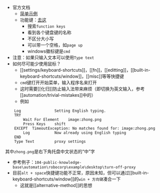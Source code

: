 - 官方文档
  - [简单示例](https://robocorp.com/docs/libraries/rpa-framework/rpa-desktop/keywords#press-keys)
  - 功能键：[去这](https://robocorp.com/docs/libraries/rpa-framework/rpa-desktop)
    - 搜索`function keys`
    - 看到各个键盘键的名称
    - 不区分大小写
    - 可以带一个空格，如`page up`
    - windows徽标键是`cmd`
- 注意：如果只输入文本可以使用`Type text`
- 如何尽可能少使用鼠标？
  - [[settings/keyboard-shortcuts]]，[[fn]]，[[editting]]，[[built-in-keyboard-shortcuts/window]]，[[misc]]等等快捷键
  - `cmd`键打开开始菜单，输入程序名来打开
  - 这时需要[[化归]]防止输入法带来麻烦（即切换为英文输入，参考[[automation/trivial-mistakes]]中的）
  - 例如
```robotframework
    Log               Setting English typing.
    TRY
        Wait For Element    image:zhong.png
        Press Keys    shift
    EXCEPT  TimeoutException: No matches found for: image:zhong.png
        Log           Now already using English typing
    END
    Type Text         proxy settings
```
其中`zhong.png`是右下角托盘中文状态的“中”字
- 参考例子：`104-public-knowledge-base\automation\robocorp\example\desktop\turn-off-proxy`
- 目前`alt + space`快捷键功能不正常，原因未知，但可以通过[[built-in-keyboard-shortcuts/window]]的`win + 方向键`凑合一下
  - 这就是[[alternative-method]]的思想